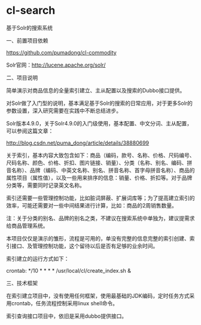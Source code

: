 cl-search
==================

基于Solr的搜索系统


一、前置项目依赖

https://github.com/pumadong/cl-commodity

Solr官网：http://lucene.apache.org/solr/

二、项目说明

简单演示对商品信息的全量索引建立、主从配置以及搜索的Dubbo接口提供。

对Solr做了入门型的说明，基本满足基于Solr的搜索的日常应用，对于更多Solr的参数设置，深入研究需要在实践中不断总结进步。

Solr版本4.9.0，关于Solr4.9.0的入门级使用，基本配置、中文分词、主从配置，可以参阅这篇文章：

http://blog.csdn.net/puma_dong/article/details/38880699

关于索引，基本内容大致包含如下：商品（编码，款号、名称、价格、尺码编号、尺码名称、颜色、价格、折扣、图片链接、销量）、分类（名称、别名、编码、拼音名称）、品牌（编码、中英文名称、别名、拼音名称、首字母拼音名称）、商品的属性项目（属性值），以及一些用来排序的信息：销量、价格、折扣等。对于品牌分类等，需要同时记录英文名称。 

索引还需要一些管理控制功能，比如脏词屏蔽、扩展词库等；为了提高建立索引的效率，可能还需要对一些中间结果进行计算，比如：商品的2周销售数量。

注：关于分类的别名、品牌的别名之类，不建议在搜索系统中单独为，建议提需求给商品管理系统。

本项目仅仅是演示的雏形，流程是可用的，单没有完整的信息完整的索引创建、索引接口、及管理控制功能，这个留待以后是否有足够的业余时间。

索引建立的运行方式如下：

crontab: */10 * * * * /usr/local/cl/create_index.sh &

三、技术框架

在索引建立项目中，没有使用任何框架，使用最基础的JDK编码，定时任务方式采用crontab，任务流程控制采用linux shell命令。

索引查询接口项目中，依旧是采用dubbo提供接口。 